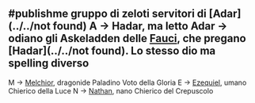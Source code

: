 #publishme 
gruppo di zeloti servitori di [Adar](../../not found)
A -> Hadar, ma letto Adar -> odiano gli Askeladden delle [Fauci](../places/Fauci.md), che pregano [Hadar](../../not found). Lo stesso dio ma spelling diverso
-
M -> [Melchior](minor_npcs/Melchior.md), dragonide Paladino Voto della Gloria
E -> [Ezequiel](minor_npcs/Ezequiel.md), umano Chierico della Luce
N -> [Nathan](minor_npcs/Nathan.md), nano Chierico del Crepuscolo
